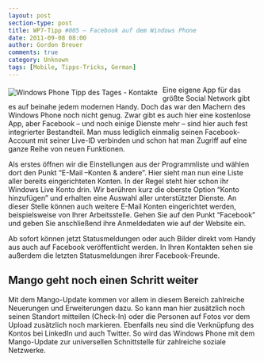 ```yaml
---
layout: post
section-type: post
title: WP7-Tipp #005 – Facebook auf dem Windows Phone
date: 2011-09-08 08:00
author: Gordon Breuer
comments: true
category: Unknown
tags: [Mobile, Tipps-Tricks, German]
---
```

<p><img style="margin: 5px 10px 10px 0px; float: left" alt="Windows Phone Tipp des Tages - Kontakte" src="http://anheledirwp.blob.core.windows.net/wordpress/2011/09/kontakte.png" />Eine eigene App für das größte Social Network gibt es auf beinahe jedem modernen Handy. Doch das war den Machern des Windows Phone noch nicht genug. Zwar gibt es auch hier eine kostenlose App, aber Facebook – und noch einige Dienste mehr – sind hier auch fest integrierter Bestandteil. Man muss lediglich einmalig seinen Facebook-Account mit seiner Live-ID verbinden und schon hat man Zugriff auf eine ganze Reihe von neuen Funktionen.</p>  <p>Als erstes öffnen wir die Einstellungen aus der Programmliste und wählen dort den Punkt “E-Mail –Konten &amp; andere”. Hier sieht man nun eine Liste aller bereits eingerichteten Konten. In der Regel steht hier schon ihr Windows Live Konto drin. Wir berühren kurz die oberste Option “Konto hinzufügen” und erhalten eine Auswahl aller unterstützter Dienste. An dieser Stelle können auch weitere E-Mail Konten eingerichtet werden, beispielsweise von Ihrer Arbeitsstelle. Gehen Sie auf den Punkt “Facebook” und geben Sie anschließend ihre Anmeldedaten wie auf der Website ein.</p>  <p>Ab sofort können jetzt Statusmeldungen oder auch Bilder direkt vom Handy aus auch auf Facebook veröffentlicht werden. In Ihren Kontakten sehen sie außerdem die letzten Statusmeldungen ihrer Facebook-Freunde.</p>  <h2>Mango geht noch einen Schritt weiter</h2>  <p>Mit dem Mango-Update kommen vor allem in diesem Bereich zahlreiche Neuerungen und Erweiterungen dazu. So kann man hier zusätzlich noch seinen Standort mitteilen (Check-In) oder die Personen auf Fotos vor dem Upload zusätzlich noch markieren. Ebenfalls neu sind die Verknüpfung des Kontos bei LinkedIn und auch Twitter. So wird das Windows Phone mit dem Mango-Update zur universellen Schnittstelle für zahlreiche soziale Netzwerke.</p>
